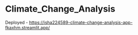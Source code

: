 ﻿# Climate_Change_Analysis

Deployed - https://isha224589-climate-change-analysis-app-fkaxhm.streamlit.app/
